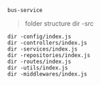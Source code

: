 `bus-service`
> folder structure
dir -src 

    dir -config/index.js
    dir -controllers/index.js
    dir -services/index.js
    dir -repositories/index.js
    dir -routes/index.js
    dir -utils/index.js
    dir -middlewares/index.js



